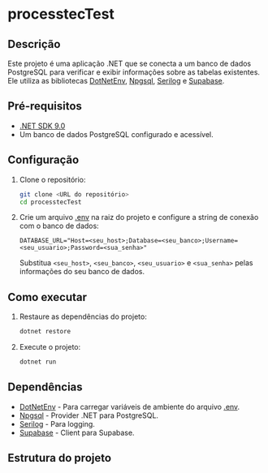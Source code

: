 # processtecTest

## Descrição

Este projeto é uma aplicação .NET que se conecta a um banco de dados PostgreSQL para verificar e exibir informações sobre as tabelas existentes. Ele utiliza as bibliotecas [DotNetEnv](https://www.nuget.org/packages/DotNetEnv), [Npgsql](https://www.nuget.org/packages/Npgsql), [Serilog](https://www.nuget.org/packages/Serilog) e [Supabase](https://www.nuget.org/packages/supabase).

## Pré-requisitos

- [.NET SDK 9.0](https://dotnet.microsoft.com/en-us/download/dotnet/9.0)
- Um banco de dados PostgreSQL configurado e acessível.

## Configuração

1.  Clone o repositório:

    ```sh
    git clone <URL do repositório>
    cd processtecTest
    ```

2.  Crie um arquivo [.env](http://_vscodecontentref_/0) na raiz do projeto e configure a string de conexão com o banco de dados:

    ```
    DATABASE_URL="Host=<seu_host>;Database=<seu_banco>;Username=<seu_usuario>;Password=<sua_senha>"
    ```

    Substitua `<seu_host>`, `<seu_banco>`, `<seu_usuario>` e `<sua_senha>` pelas informações do seu banco de dados.

## Como executar

1.  Restaure as dependências do projeto:

    ```sh
    dotnet restore
    ```

2.  Execute o projeto:

    ```sh
    dotnet run
    ```

## Dependências

*   [DotNetEnv](https://www.nuget.org/packages/DotNetEnv) - Para carregar variáveis de ambiente do arquivo [.env](http://_vscodecontentref_/1).
*   [Npgsql](https://www.nuget.org/packages/Npgsql) - Provider .NET para PostgreSQL.
*   [Serilog](https://www.nuget.org/packages/Serilog) - Para logging.
*   [Supabase](https://www.nuget.org/packages/supabase) - Client para Supabase.

## Estrutura do projeto
